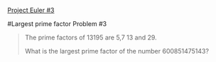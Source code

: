 [Project Euler #3](https://projecteuler.net/problem=3)

#Largest prime factor
Problem #3

> The prime factors of 13195 are 5,7 13 and 29.
>
> What is the largest prime factor of the number 600851475143?
